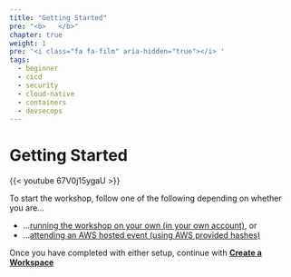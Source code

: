 ```yaml
---
title: "Getting Started"
pre: "<b>   </b>"
chapter: true
weight: 1
pre: '<i class="fa fa-film" aria-hidden="true"></i> '
tags:
  - beginner
  - cicd
  - security
  - cloud-native
  - containers
  - devsecops
---
```


# Getting Started

{{< youtube 67V0j15ygaU >}}


To start the workshop, follow one of the following depending on whether you are...

* ...[running the workshop on your own (in your own account)](/getting_started/self_paced.html), or
* ...[attending an AWS hosted event (using AWS provided hashes)](/getting_started/aws_event.html)

Once you have completed with either setup, continue with [**Create a Workspace**](/configure_environment/workspace.html)
